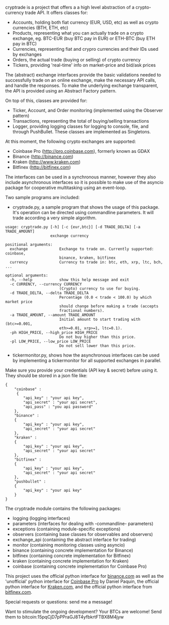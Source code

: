 cryptrade is a project that offers a a high level abstraction of a crypto-currency trade API. It offers classes for:
* Accounts, holding both fiat currency (EUR, USD, etc) as well as crypto currencies (BTH, ETH, etc)
* Products, representing what you can actually trade on a crypto exchange, eg. BTC-EUR (buy BTC pay in EUR) or ETH-BTC (buy ETH pay in BTC)
* Currencies, representing fiat and crypro currencies and their IDs used by exchanges
* Orders, the actual trade (buying or selling) of crypto currency
* Tickers, providing 'real-time' info on market-price and bid/ask prices

The (abstract) exchange interfaces provide the basic validations needed to successfully trade on an online exchange, make the necessary API calls, and handle the responses. To make the underlying exchange transparent, the API is provided using an Abstract Factory pattern. 

On top of this, classes are provided for:
* Ticker, Account, and Order monitoring (implemented using the Observer pattern)
* Transactions, representing the total of buying/selling transactions
* Logger, providing logging classes for logging to console, file, and through PushBullet. These classes are implemented as Singletons.

At this moment, the following crypto exchanges are supported:
* Coinbase Pro (http://pro.coinbase.com), formerly known as GDAX
* Binance (http://binance.com)
* Kraken (http://www.kraken.com)
* Bitfinex (http://bitfinex.com)

The interfaces can be used in a synchronous manner, however they also include asynchronous interfaces so it is possible to make use of the asyncio package for cooperative multitasking using an event-loop.

Two sample programs are included:
* cryptrade.py, a sample program that shows the usage of this package. It's operation can be directed using commandline parameters. It will trade according a very simple algorithm.
~~~~
usage: cryptrade.py [-h] [-c {eur,btc}] [-d TRADE_DELTA] [-a TRADE_AMOUNT]
                    exchange currency

positional arguments:
  exchange              Exchange to trade on. Currently supported: coinbase,
                        binance, kraken, bitfinex
  currency              Currency to trade in: btc, eth, xrp, ltc, bch, ...

optional arguments:
  -h, --help            show this help message and exit
  -c CURRENCY, --currency CURRENCY
                        (Crypto) currency to use for buying.
  -d TRADE_DELTA, --delta TRADE_DELTA
                        Percentage (0.0 < trade < 100.0) by which market price
                        should change before making a trade (accepts
                        fractional numbers).
  -a TRADE_AMOUNT, --amount TRADE_AMOUNT
                        Initial amount to start trading with (btc>=0.001,
                        eth>=0.01, xrp>=1, ltc=0.1).
  -ph HIGH_PRICE, --high_price HIGH_PRICE
                        Do not buy higher than this price.
  -pl LOW_PRICE, --low_price LOW_PRICE
                        Do not sell lower than this price.
~~~~
* tickermonitor.py, shows how the asynchronous interfaces can be used by implementing a tickermonitor for all supported exchanges in parallel.

Make sure you provide your credentials (API key & secret) before using it. They should be stored in a json file like:
~~~~
{
    "coinbase" : 
     {
        "api_key" : "your api key",
        "api_secret" : "your api secret",
        "api_pass" : "you api password"
    },
    "binance" :
    {
        "api_key" : "your api key",
        "api_secret" : "your api secret"
    },
    "kraken" :
    {
        "api_key" : "your api key",
        "api_secret" : "your api secret"
    },
    "bitfinex" :
    {
        "api_key" : "your api key",
        "api_secret" : "your api secret"
    },
    "pushbullet" :
    {
        "api_key" : "your api key"
    }
}
~~~~

The cryptrade module contains the following packages:
* logging (logging interfaces)
* parameters (interfaces for dealing with -commandline- parameters)
* exceptions (containing module-specific exceptions)
* observers (containing base classes for observables and observers)
* exchange_api (containing the abstract interface for trading)
* monitor (containing monitoring classes using asyncio)
* binance (containing concrete implementation for Binance)
* bitfinex (containing concrete implementation for Bitfinex)
* kraken (containing concrete implementation for Kraken)
* coinbase (containing concrete implementation for Coinbase Pro)

This project uses the official python interface for [binance.com](http://python-binance.readthedocs.io/en/latest) as well as the 'unofficial' python interface for [Coinbase Pro](https://github.com/danpaquin/coinbasepro-python) by Daniel Paquin, the official python interface for [Kraken.com](https://github.com/veox/python3-krakenex), and the official python interface from [bitfinex.com](https://github.com/bitfinexcom/bitfinex-api-py).

Special requests or questions: send me a message!

Want to stimulate the ongoing development? Your BTCs are welcome! Send them to bitcoin:15pqCjD7pPPraGJ8T4yfbkrtFTBX8M4jyw
